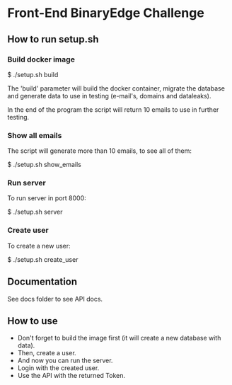 # Front-End BinaryEdge Challenge

## How to run setup.sh

### Build docker image

$ ./setup.sh build

The 'build' parameter will build the docker container, migrate the database and
generate data to use in testing (e-mail's, domains and dataleaks).

In the end of the program the script will return 10 emails to use in further testing.

### Show all emails

The script will generate more than 10 emails, to see all of them:

$ ./setup.sh show_emails

### Run server

To run server in port 8000:

$ ./setup.sh server

### Create user

To create a new user:

$ ./setup.sh create_user

## Documentation

See docs folder to see API docs.

## How to use

- Don't forget to build the image first (it will create a new database with data).
- Then, create a user.
- And now you can run the server.
- Login with the created user.
- Use the API with the returned Token.